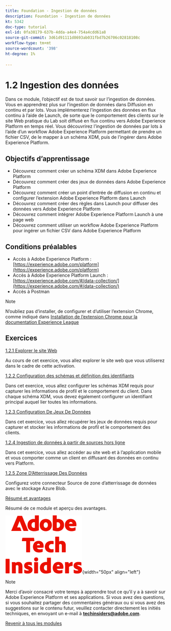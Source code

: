 ```yaml
---
title: Foundation - Ingestion de données
description: Foundation - Ingestion de données
kt: 5342
doc-type: tutorial
exl-id: 0fa38179-637b-4dda-a4e4-754a4cdd61a8
source-git-commit: 3d61d91111d8693ab031fbd7b26706c02818108c
workflow-type: tm+mt
source-wordcount: '398'
ht-degree: 1%

---
```


# 1.2 Ingestion des données

Dans ce module, l’objectif est de tout savoir sur l’ingestion de données. Vous en apprendrez plus sur l’ingestion de données dans Diffusion en continu et par lots. Vous implémenterez l’ingestion des données en flux continu à l’aide de Launch, de sorte que le comportement des clients sur le site Web pratique du Lab soit diffusé en flux continu vers Adobe Experience Platform en temps réel. Vous découvrirez l’ingestion de données par lots à l’aide d’un workflow Adobe Experience Platform permettant de prendre un fichier CSV, de le mapper à un schéma XDM, puis de l’ingérer dans Adobe Experience Platform.

## Objectifs d’apprentissage

- Découvrez comment créer un schéma XDM dans Adobe Experience Platform
- Découvrez comment créer des jeux de données dans Adobe Experience Platform
- Découvrez comment créer un point d’entrée de diffusion en continu et configurer l’extension Adobe Experience Platform dans Launch
- Découvrez comment créer des règles dans Launch pour diffuser des données vers Adobe Experience Platform
- Découvrez comment intégrer Adobe Experience Platform Launch à une page web
- Découvrez comment utiliser un workflow Adobe Experience Platform pour ingérer un fichier CSV dans Adobe Experience Platform

## Conditions préalables

- Accès à Adobe Experience Platform : [https://experience.adobe.com/platform](https://experience.adobe.com/platform)
- Accès à Adobe Experience Platform Launch : [https://experience.adobe.com/#/data-collection/](https://experience.adobe.com/#/data-collection/)
- Accès à Postman

>[!NOTE]
>
>N’oubliez pas d’installer, de configurer et d’utiliser l’extension Chrome, comme indiqué dans [Installation de l’extension Chrome pour la documentation Experience League](../../../getting-started/gettingstarted/ex1.md)

## Exercices

[1.2.1 Explorer le site Web](./ex1.md)

Au cours de cet exercice, vous allez explorer le site web que vous utiliserez dans le cadre de cette activation.

[1.2.2 Configuration des schémas et définition des identifiants](./ex2.md)

Dans cet exercice, vous allez configurer les schémas XDM requis pour capturer les informations de profil et le comportement du client. Dans chaque schéma XDM, vous devez également configurer un identifiant principal auquel lier toutes les informations.

[1.2.3 Configuration De Jeux De Données](./ex3.md)

Dans cet exercice, vous allez récupérer les jeux de données requis pour capturer et stocker les informations de profil et le comportement des clients.

[1.2.4 Ingestion de données à partir de sources hors ligne](./ex4.md)

Dans cet exercice, vous allez accéder au site web et à l’application mobile et vous comporter comme un client en diffusant des données en continu vers Platform.

[1.2.5 Zone D’Atterrissage Des Données](./ex5.md)

Configurez votre connecteur Source de zone d’atterrissage de données avec le stockage Azure Blob.

[Résumé et avantages](./summary.md)

Résumé de ce module et aperçu des avantages.

![Insiders de la technologie &#x200B;](./../../../../assets/images/techinsiders.png){width="50px" align="left"}

>[!NOTE]
>
>Merci d’avoir consacré votre temps à apprendre tout ce qu’il y a à savoir sur Adobe Experience Platform et ses applications. Si vous avez des questions, si vous souhaitez partager des commentaires généraux ou si vous avez des suggestions sur le contenu futur, veuillez contacter directement les initiés techniques, en envoyant un e-mail à **techinsiders@adobe.com**.

[Revenir à tous les modules](./../../../../overview.md)
